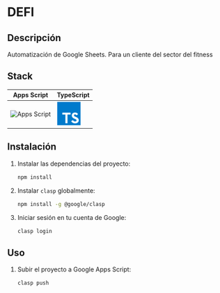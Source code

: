 # DEFI

## Descripción
Automatización de Google Sheets. Para un cliente del sector del fitness

## Stack

| Apps Script | TypeScript |
|----------|----------|
|  <img src="https://i.imgur.com/woifoON.png" title="Apps Script"  alt="Apps Script" width="auto" height="55"/> | <img src="https://github.com/devicons/devicon/blob/master/icons/typescript/typescript-original.svg" title="TypeScript" alt="TypeScript" width="55" height="55"/> |

## Instalación
1. Instalar las dependencias del proyecto:
    ```bash
    npm install
    ```

2. Instalar `clasp` globalmente:
    ```bash
    npm install -g @google/clasp
    ```

3. Iniciar sesión en tu cuenta de Google:
    ```bash
    clasp login
    ```

## Uso
1. Subir el proyecto a Google Apps Script:
    ```bash
    clasp push
    ```